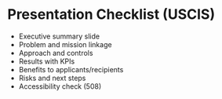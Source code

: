 # Presentation Checklist (USCIS)

- Executive summary slide
- Problem and mission linkage
- Approach and controls
- Results with KPIs
- Benefits to applicants/recipients
- Risks and next steps
- Accessibility check (508)

